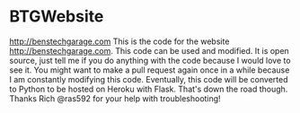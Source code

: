 # BTGWebsite
http://benstechgarage.com
This is the code for the website http://benstechgarage.com. This code can be used and modified. It is open source, just tell me if you do anything with the code because I would love to see it. You might want to make a pull request again once in a while because I am constantly modifying this code. Eventually, this code will be converted to Python to be hosted on Heroku with Flask. That's down the road though. Thanks Rich @ras592 for your help with troubleshooting!

